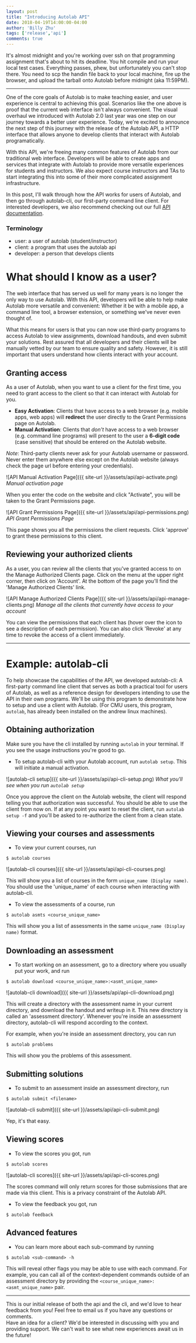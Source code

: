 ```yaml
---
layout: post
title: "Introducing Autolab API"
date: 2018-04-19T14:00:00-04:00
author: 'Billy Zhu'
tags: ['release','api']
comments: true
---
```


It's almost midnight and you're working over ssh on that programming assignment that's about to hit its deadline. You hit compile and run your local test cases. Everything passes, phew, but unfortunately you can't stop there. You need to scp the handin file back to your local machine, fire up the browser, and upload the tarball onto Autolab before midnight (aka 11:59PM).

---

One of the core goals of Autolab is to make teaching easier, and user experience is central to achieving this goal. Scenarios like the one above is proof that the current web interface isn't always convenient. The visual overhaul we introduced with Autolab 2.0 last year was one step on our journey towards a better user experience. Today, we're excited to announce the next step of this journey with the release of the Autolab API, a HTTP interface that allows anyone to develop clients that interact with Autolab programatically.

With this API, we're freeing many common features of Autolab from our traditional web interface. Developers will be able to create apps and services that integrate with Autolab to provide more versatile experiences for students and instructors. We also expect course instructors and TAs to start integrating this into some of their more complicated assignment infrastructure.

In this post, I'll walk through how the API works for users of Autolab, and then go through autolab-cli, our first-party command line client. For interested developers, we also recommend checking out our full [API documentation][api-docs].

### Terminology

- user: a user of autolab (student/instructor)
- client: a program that uses the autolab api
- developer: a person that develops clients

# What should I know as a user?

The web interface that has served us well for many years is no longer the only way to use Autolab. With this API, developers will be able to help make Autolab more versatile and convenient: Whether it be with a mobile app, a command line tool, a browser extension, or something we've never even thought of.

What this means for users is that you can now use third-party programs to access Autolab to view assignments, download handouts, and even submit your solutions. Rest assured that all developers and their clients will be manually vetted by our team to ensure quality and safety. However, it is still important that users understand how clients interact with your account.

## Granting access

As a user of Autolab, when you want to use a client for the first time, you need to grant access to the client so that it can interact with Autolab for you.

- __Easy Activation__: Clients that have access to a web browser (e.g. mobile apps, web apps) will __redirect__ the user directly to the Grant Permissions page on Autolab.
- __Manual Activation__: Clients that _don't_ have access to a web browser (e.g. command line programs) will present to the user a __6-digit code__ (case sensitive) that should be entered on the Autolab website.

_Note_: Third-party clients never ask for your Autolab username or password. Never enter them anywhere else except on the Autolab website (always check the page url before entering your credentials).

![API Manual Activation Page]({{ site-url }}/assets/api/api-activate.png)
_Manual activation page_

When you enter the code on the website and click "Activate", you will be taken to the Grant Permissions page.

![API Grant Permissions Page]({{ site-url }}/assets/api/api-permissions.png)
_API Grant Permissions Page_

This page shows you all the permissions the client requests. Click 'approve' to grant these permissions to this client.

## Reviewing your authorized clients

As a user, you can review all the clients that you've granted access to on the Manage Authorized Clients page. Click on the menu at the upper right corner, then click on 'Account'. At the bottom of the page you'll find the 'Manage Authorized Clients' link.

![API Manage Authorized Clients Page]({{ site-url }}/assets/api/api-manage-clients.png)
_Manage all the clients that currently have access to your account_

You can view the permissions that each client has (hover over the icon to see a description of each permission). You can also click 'Revoke' at any time to revoke the access of a client immediately.

---

# Example: autolab-cli

To help showcase the capabilities of the API, we developed autolab-cli: A first-party command line client that serves as both a practical tool for users of Autolab, as well as a reference design for developers intending to use the API in their own programs. We'll be using this program to demonstrate how to setup and use a client with Autolab. (For CMU users, this program, `autolab`, has already been installed on the andrew linux machines).

## Obtaining authorization

Make sure you have the cli installed by running `autolab` in your terminal. If you see the usage instructions you're good to go.

- To setup autolab-cli with your Autolab account, run `autolab setup`. This will initiate a manual activation.

![autolab-cli setup]({{ site-url }}/assets/api/api-cli-setup.png)
_What you'll see when you run `autolab setup`_

Once you approve the client on the Autolab website, the client will respond telling you that authorization was successful. You should be able to use the client from now on. If at any point you want to reset the client, run `autolab setup -f` and you'll be asked to re-authorize the client from a clean state.

## Viewing your courses and assessments

- To view your current courses, run  
```
$ autolab courses
```

![autolab-cli courses]({{ site-url }}/assets/api/api-cli-courses.png)

This will show you a list of courses in the form `unique_name (Display name)`. You should use the 'unique_name' of each course when interacting with autolab-cli.

- To view the assessments of a course, run  
```
$ autolab asmts <course_unique_name>
```

This will show you a list of assessments in the same `unique_name (Display name)` format.

## Downloading an assessment

- To start working on an assessment, go to a directory where you usually put your work, and run  
```
$ autolab download <course_unique_name>:<asmt_unique_name>
```

![autolab-cli download]({{ site-url }}/assets/api/api-cli-download.png)

This will create a directory with the assessment name in your current directory, and download the handout and writeup in it. This new directory is called an 'assessment directory'. Whenever you're inside an assessment directory, autolab-cli will respond according to the context.

For example, when you're inside an assessment directory, you can run  
```
$ autolab problems
```  
This will show you the problems of this assessment.

## Submitting solutions

- To submit to an assessment inside an assessment directory, run  
```
$ autolab submit <filename>
```

![autolab-cli submit]({{ site-url }}/assets/api/api-cli-submit.png)

Yep, it's that easy.

## Viewing scores

- To view the scores you got, run  
```
$ autolab scores
```

![autolab-cli scores]({{ site-url }}/assets/api/api-cli-scores.png)

The scores command will only return scores for those submissions that are made via this client. This is a privacy constraint of the Autolab API.

- To view the feedback you got, run  
```
$ autolab feedback
```

## Advanced features

- You can learn more about each sub-command by running  
```
$ autolab <sub-command> -h
```

This will reveal other flags you may be able to use with each command. For example, you can call all of the context-dependent commands outside of an assessment directory by providing the `<course_unique_name>:<asmt_unique_name>` pair.

---

This is our initial release of both the api and the cli, and we'd love to hear feedback from you! Feel free to email us if you have any questions or comments.  
Have an idea for a client? We'd be interested in discussing with you and providing support. We can't wait to see what new experiences await us in the future!


[api-docs]: https://autolab.github.io/docs/api-overview